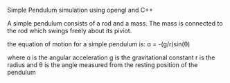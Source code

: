 ﻿Simple Pendulum simulation using opengl and C++

A simple pendulum consists of a rod and a mass. The mass is connected to the rod which swings freely about its piviot.

the equation of motion for a simple pendulum is:
ɑ = -(g/r)sin(θ)

where ɑ is the angular acceleration
g is the gravitational constant
r is the radius
and θ is the angle measured from the resting position of the pendulum


